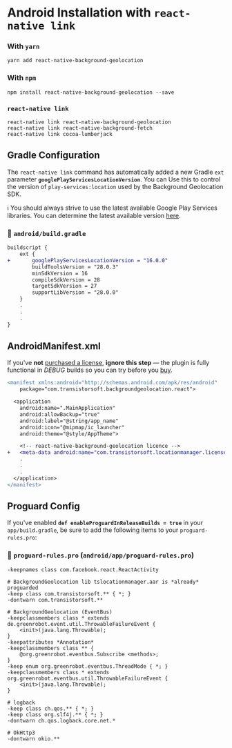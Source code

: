 # Android Installation with `react-native link`

### With `yarn`

```shell
yarn add react-native-background-geolocation
```

### With `npm`
```shell
npm install react-native-background-geolocation --save
```

### `react-native link`
```shell
react-native link react-native-background-geolocation
react-native link react-native-background-fetch
react-native link cocoa-lumberjack
```

## Gradle Configuration

The `react-native link` command has automatically added a new Gradle `ext` parameter **`googlePlayServicesLocationVersion`**.  You can Use this to control the version of `play-services:location` used by the Background Geolocation SDK.

:information_source: You should always strive to use the latest available Google Play Services libraries.  You can determine the latest available version [here](https://developers.google.com/android/guides/setup).

### :open_file_folder: **`android/build.gradle`**

```diff
buildscript {
    ext {
+       googlePlayServicesLocationVersion = "16.0.0"
        buildToolsVersion = "28.0.3"
        minSdkVersion = 16
        compileSdkVersion = 28
        targetSdkVersion = 27
        supportLibVersion = "28.0.0"
    }
    .
    .
    .
}
```

## AndroidManifest.xml

If you've **not** [purchased a license](https://www.transistorsoft.com/shop/products/react-native-background-geolocation#plans), **ignore this step** &mdash; the plugin is fully functional in *DEBUG* builds so you can try before you [buy](https://www.transistorsoft.com/shop/products/react-native-background-geolocation#plans).

```diff
<manifest xmlns:android="http://schemas.android.com/apk/res/android"
    package="com.transistorsoft.backgroundgeolocation.react">

  <application
    android:name=".MainApplication"
    android:allowBackup="true"
    android:label="@string/app_name"
    android:icon="@mipmap/ic_launcher"
    android:theme="@style/AppTheme">

    <!-- react-native-background-geolocation licence -->
+   <meta-data android:name="com.transistorsoft.locationmanager.license" android:value="YOUR_LICENCE_KEY_HERE" />
    .
    .
    .
  </application>
</manifest>

```


## Proguard Config

If you've enabled **`def enableProguardInReleaseBuilds = true`** in your `app/build.gradle`, be sure to add the following items to your `proguard-rules.pro`:

### :open_file_folder: `proguard-rules.pro` (`android/app/proguard-rules.pro`)

```proguard
-keepnames class com.facebook.react.ReactActivity

# BackgroundGeolocation lib tslocationmanager.aar is *already* proguarded
-keep class com.transistorsoft.** { *; }
-dontwarn com.transistorsoft.**

# BackgroundGeolocation (EventBus)
-keepclassmembers class * extends de.greenrobot.event.util.ThrowableFailureEvent {
    <init>(java.lang.Throwable);
}
-keepattributes *Annotation*
-keepclassmembers class ** {
    @org.greenrobot.eventbus.Subscribe <methods>;
}
-keep enum org.greenrobot.eventbus.ThreadMode { *; }
-keepclassmembers class * extends org.greenrobot.eventbus.util.ThrowableFailureEvent {
    <init>(java.lang.Throwable);
}

# logback
-keep class ch.qos.** { *; }
-keep class org.slf4j.** { *; }
-dontwarn ch.qos.logback.core.net.*

# OkHttp3
-dontwarn okio.**
```

